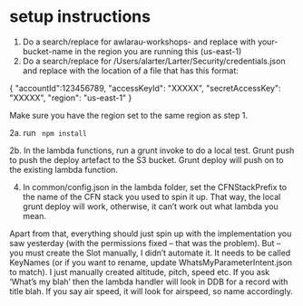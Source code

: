 # setup instructions

1. Do a search/replace for awlarau-workshops- and replace with your-bucket-name in the region you are running this (us-east-1)
2. Do a search/replace for /Users/alarter/Larter/Security/credentials.json and replace with the location of a file that has this format:


{
  "accountId":123456789,
  "accessKeyId": "XXXXX",
  "secretAccessKey": "XXXXX",
  "region": "us-east-1"
}

Make sure you have the region set to the same region as step 1.

2a. run 
` npm install`


2b. In the lambda functions, run a grunt invoke to do a local test. Grunt push to push the deploy artefact to the S3 bucket. Grunt deploy will push on to the existing lambda function.

4. In common/config.json in the lambda folder, set the CFNStackPrefix to the name of the CFN stack you used to spin it up. That way, the local grunt deploy will work, otherwise, it can’t work out what lambda you mean.

Apart from that, everything should just spin up with the implementation you saw yesterday (with the permissions fixed – that was the problem). But – you must create the Slot manually, I didn’t automate it. It needs to be called KeyNames (or if you want to rename, update WhatsMyParameterIntent.json to match). I just manually created altitude, pitch, speed etc. If you ask ‘What’s my blah’ then the lambda handler will look in DDB for a record with title blah. If you say air speed, it will look for airspeed, so name accordingly.